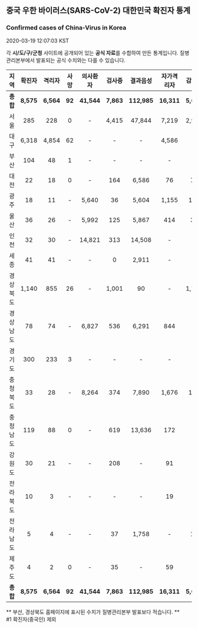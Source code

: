 
## 중국 우한 바이러스(SARS-CoV-2) 대한민국 확진자 통계
### Confirmed cases of China-Virus in Korea
2020-03-19 12:07:03 KST

각 **시/도/구/군청** 사이트에 공개되어 있는 **공식 자료**를 수합하여 만든 통계입니다.
질병관리본부에서 발표되는 공식 수치와는 다를 수 있습니다.


|  지역  | 확진자 |  격리자  |  사망  |  의사환자  |  검사중  |  결과음성  |  자가격리자  |  감시중  |  감시해제  |  퇴원  |
|:------:|:------:|:--------:|:--------:|:----------:|:--------:|:----------------:|:------------:|:--------:|:----------:|:--:|
|**총합**|**8,575**|**6,564**|**92**|**41,544**|**7,863**|**112,985**|**16,311**|**5,076**|**15,904**|**1,919**|**52,259**|
|서울|285|228|0|-|4,415|47,844|7,219|2,924|4,295|57|52,259|
|대구|6,318|4,854|62|-|-|-|4,586|-|-|1,402|-|
|부산|104|48|1|-|-|-|-|-|-|55|-|
|대전|22|18|0|-|164|6,586|76|76|412|4|-|
|광주|18|11|-|5,640|36|5,604|1,155|104|1,051|7|-|
|울산|36|26|-|5,992|125|5,867|414|32|382|10|-|
|인천|32|30|-|14,821|313|14,508|-|-|-|2|-|
|세종|41|41|-|-|0|2,911|-|-|-|-|-|
|경상북도|1,140|855|26|-|1,001|90|-|1,774|8,030|259|-|
|경상남도|78|74|-|6,827|536|6,291|844|-|-|4|-|
|경기도|300|233|3|-|-|-|-|-|-|64|-|
|충청북도|33|28|-|8,264|374|7,890|1,676|148|1,528|5|-|
|충청남도|119|88|0|-|619|13,636|172|-|-|31|-|
|강원도|30|21|-|-|208|-|91|-|-|9|-|
|전라북도|10|3|-|-|-|-|19|-|-|7|-|
|전라남도|5|4|-|-|37|1,758|-|18|206|1|-|
|제주도|4|2|0|-|35|-|59|-|-|2|-|
|**총합**|**8,575**|**6,564**|**92**|**41,544**|**7,863**|**112,985**|**16,311**|**5,076**|**15,904**|**1,919**|**52,259**|


** 부산, 경상북도 홈페이지에 표시된 수치가 질병관리본부 발표보다 적습니다. **<br>
#1 확진자(중국인) 제외
    